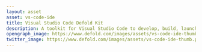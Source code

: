```yaml
---
layout: asset
asset: vs-code-ide
title: Visual Studio Code Defold Kit
description: A toolkit for Visual Studio Code to develop, build, launch, debug, bundle and deploy your game.
opengraph_image: https://www.defold.com/images/assets/vs-code-ide-thumb.png
twitter_image: https://www.defold.com/images/assets/vs-code-ide-thumb.png
---
```

